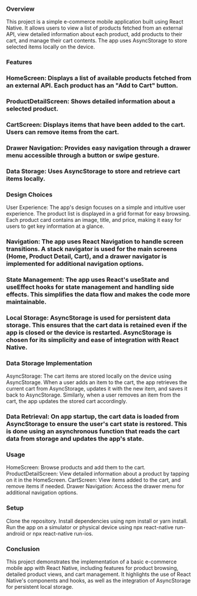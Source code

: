 ### Overview
This project is a simple e-commerce mobile application built using React Native. It allows users to view a list of products fetched from an external API, view detailed information about each product, add products to their cart, and manage their cart contents. The app uses AsyncStorage to store selected items locally on the device.

### Features
### HomeScreen: Displays a list of available products fetched from an external API. Each product has an "Add to Cart" button.
### ProductDetailScreen: Shows detailed information about a selected product.
### CartScreen: Displays items that have been added to the cart. Users can remove items from the cart.
### Drawer Navigation: Provides easy navigation through a drawer menu accessible through a button or swipe gesture.
### Data Storage: Uses AsyncStorage to store and retrieve cart items locally.
### Design Choices
User Experience: The app's design focuses on a simple and intuitive user experience. The product list is displayed in a grid format for easy browsing. Each product card contains an image, title, and price, making it easy for users to get key information at a glance.

### Navigation: The app uses React Navigation to handle screen transitions. A stack navigator is used for the main screens (Home, Product Detail, Cart), and a drawer navigator is implemented for additional navigation options.

### State Management: The app uses React's useState and useEffect hooks for state management and handling side effects. This simplifies the data flow and makes the code more maintainable.

### Local Storage: AsyncStorage is used for persistent data storage. This ensures that the cart data is retained even if the app is closed or the device is restarted. AsyncStorage is chosen for its simplicity and ease of integration with React Native.

### Data Storage Implementation
AsyncStorage: The cart items are stored locally on the device using AsyncStorage. When a user adds an item to the cart, the app retrieves the current cart from AsyncStorage, updates it with the new item, and saves it back to AsyncStorage. Similarly, when a user removes an item from the cart, the app updates the stored cart accordingly.

### Data Retrieval: On app startup, the cart data is loaded from AsyncStorage to ensure the user's cart state is restored. This is done using an asynchronous function that reads the cart data from storage and updates the app's state.

### Usage
HomeScreen: Browse products and add them to the cart.
ProductDetailScreen: View detailed information about a product by tapping on it in the HomeScreen.
CartScreen: View items added to the cart, and remove items if needed.
Drawer Navigation: Access the drawer menu for additional navigation options.
### Setup
Clone the repository.
Install dependencies using npm install or yarn install.
Run the app on a simulator or physical device using npx react-native run-android or npx react-native run-ios.
### Conclusion
This project demonstrates the implementation of a basic e-commerce mobile app with React Native, including features for product browsing, detailed product views, and cart management. It highlights the use of React Native's components and hooks, as well as the integration of AsyncStorage for persistent local storage.

